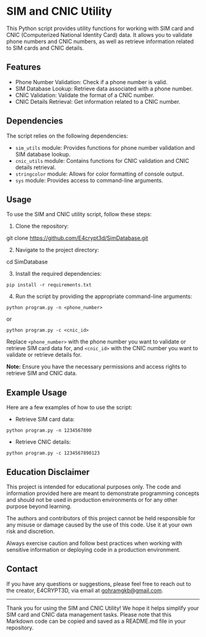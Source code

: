 # SIM and CNIC Utility

This Python script provides utility functions for working with SIM card and CNIC (Computerized National Identity Card) data. It allows you to validate phone numbers and CNIC numbers, as well as retrieve information related to SIM cards and CNIC details.

## Features

- Phone Number Validation: Check if a phone number is valid.
- SIM Database Lookup: Retrieve data associated with a phone number.
- CNIC Validation: Validate the format of a CNIC number.
- CNIC Details Retrieval: Get information related to a CNIC number.

## Dependencies

The script relies on the following dependencies:

- `sim_utils` module: Provides functions for phone number validation and SIM database lookup.
- `cnic_utils` module: Contains functions for CNIC validation and CNIC details retrieval.
- `stringcolor` module: Allows for color formatting of console output.
- `sys` module: Provides access to command-line arguments.

## Usage

To use the SIM and CNIC utility script, follow these steps:

1. Clone the repository:

git clone https://github.com/E4crypt3d/SimDatabase.git


2. Navigate to the project directory:

cd SimDatabase


3. Install the required dependencies:

```
pip install -r requirements.txt
```

4. Run the script by providing the appropriate command-line arguments:
```
python program.py -n <phone_number>
```

or
```
python program.py -c <cnic_id>
```

Replace `<phone_number>` with the phone number you want to validate or retrieve SIM card data for, and `<cnic_id>` with the CNIC number you want to validate or retrieve details for.

**Note:** Ensure you have the necessary permissions and access rights to retrieve SIM and CNIC data.

## Example Usage

Here are a few examples of how to use the script:

- Retrieve SIM card data:
```
python program.py -n 1234567890
```

- Retrieve CNIC details:
```
python program.py -c 1234567890123
```

## Education Disclaimer

This project is intended for educational purposes only. The code and information provided here are meant to demonstrate programming concepts and should not be used in production environments or for any other purpose beyond learning.

The authors and contributors of this project cannot be held responsible for any misuse or damage caused by the use of this code. Use it at your own risk and discretion.

Always exercise caution and follow best practices when working with sensitive information or deploying code in a production environment.



## Contact

If you have any questions or suggestions, please feel free to reach out to the creator, E4CRYPT3D, via email at [gohramgkb@gmail.com](mailto:gohramgkb@gmail.com).

---

Thank you for using the SIM and CNIC Utility! We hope it helps simplify your SIM card and CNIC data management tasks.
Please note that this Markdown code can be copied and saved as a README.md file in your repository.